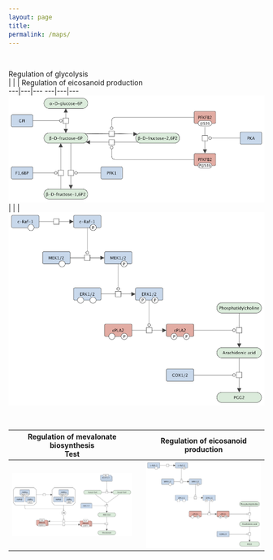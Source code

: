 ```yaml
---
layout: page
title: 
permalink: /maps/
---
```


<br />

Regulation of glycolysis<br /> |   |   | Regulation of eicosanoid production<br /> 
---|---|---
---|---|---
![](/images/figure01v03.png) |   |   | ![](/images/figure02v03.png)

<br />

Regulation of mevalonate biosynthesis<br />Test |   | Regulation of eicosanoid production<br /> 
---|---|---
![](/images/figure03v03.png) |   | ![](/images/figure02v03.png)


